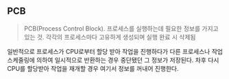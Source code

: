 ## PCB

> PCB(Process Control Block). 프로세스를 실행하는데 필요한 정보를 가지고 있는 것. 각각의 프로세스마다 고유하게 생성되며 실행 완료 시 삭제됨

일반적으로 프로세스가 CPU로부터 할당 받아 작업을 진행하다가 다른 프로세스나 작업 스케줄링에 의하여 일시적으로 반환하는 경우 중단됐던 그 정보가 저장된다. 차후 다시 CPU를 할당받아 작업을 재개할 경우 여기서 정보를 꺼내어 진행한다.

<br />
